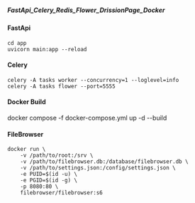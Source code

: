 ##### FastApi_Celery_Redis_Flower_DrissionPage_Docker

#### FastApi

```
cd app
uvicorn main:app --reload
```

#### Celery

```
celery -A tasks worker --concurrency=1 --loglevel=info
celery -A tasks flower --port=5555
```

#### Docker Build

docker compose -f docker-compose.yml up -d --build

#### FileBrowser

```
docker run \
    -v /path/to/root:/srv \
    -v /path/to/filebrowser.db:/database/filebrowser.db \
    -v /path/to/settings.json:/config/settings.json \
    -e PUID=$(id -u) \
    -e PGID=$(id -g) \
    -p 8080:80 \
    filebrowser/filebrowser:s6
```
